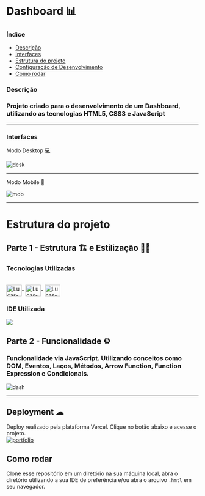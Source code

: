 # Dashboard 📊
### Índice
<ul>
  <a href="#descrição"><li>Descrição</li></a>
  <a href="#interfaces"><li>Interfaces</li></a>
  <a href="#estrutura-do-projeto"><li>Estrutura do projeto</li></a>
  <a href="#deployment-"><li>Configuração de Desenvolvimento</li></a>
  <a href="#como-rodar"><li>Como rodar</li></a>
</ul>

### Descrição
### Projeto criado para o desenvolvimento de um Dashboard, utilizando as tecnologias HTML5, CSS3 e JavaScript

<hr> 

### Interfaces
 Modo Desktop 💻

![desk](https://user-images.githubusercontent.com/115199808/235798784-4282f448-0b13-4005-b24b-a122b6705072.png)

<hr>

 Modo Mobile 📲

![mob](https://user-images.githubusercontent.com/115199808/235798863-1403839a-1675-47a8-8cac-15c3125945ee.png)

<hr>

# Estrutura do projeto
## Parte 1 - Estrutura 🏗 e Estilização 👨‍🎨
### Tecnologias Utilizadas
<div style="display: inline_block"><br>
  <img align="center" alt="Lucas-HTML" height="30" width="40" src="https://cdn.jsdelivr.net/gh/devicons/devicon/icons/html5/html5-original.svg">-
  <img align="center" alt="Lucas-CSS" height="30" width="40" src="https://cdn.jsdelivr.net/gh/devicons/devicon/icons/css3/css3-original.svg">-
  <img align="center" alt="Lucas-JavaScript" height="30" width="40" src="https://cdn.jsdelivr.net/gh/devicons/devicon/icons/javascript/javascript-original.svg">
</div>

### IDE Utilizada

<div> 
  <img src="https://img.shields.io/badge/Visual_Studio_Code-0078D4?style=for-the-badge&logo=visual%20studio%20code&logoColor=white">
</div>

## Parte 2 - Funcionalidade ⚙

### Funcionalidade via JavaScript. Utilizando conceitos como DOM, Eventos, Laços, Métodos, Arrow Function, Function Expression e Condicionais. 

![dash](https://user-images.githubusercontent.com/115199808/235801860-7454290b-fde7-40a9-bbcc-1e0563c42d84.gif)

<hr>

## Deployment ☁

Deploy realizado pela plataforma Vercel. Clique no botão abaixo e acesse o projeto.<br>
[![portfolio](https://img.shields.io/badge/-CLIQUE%20AQUI-yellowgreen)](https://dashboard-project-seven.vercel.app)

## Como rodar
Clone esse repositório em um diretório na sua máquina local, abra o diretório utilizando a sua IDE de preferência e/ou abra o arquivo ```.hmtl``` em seu navegador.



